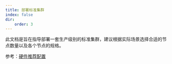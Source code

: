 ```yaml
---
title: 部署标准集群
index: false
dir:
    order: 3
---
```


此文档是旨在指导部署一套生产级别的标准集群，建议根据实际场景选择合适的节点数量以及各个节点的规格。

参考：[硬件推荐配置](../reference/specification)

<AutoCatalog />

